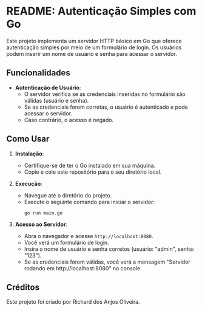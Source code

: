 # README: Autenticação Simples com Go

Este projeto implementa um servidor HTTP básico em Go que oferece autenticação simples por meio de um formulário de login. Os usuários podem inserir um nome de usuário e senha para acessar o servidor.

## Funcionalidades

- **Autenticação de Usuário**:
  - O servidor verifica se as credenciais inseridas no formulário são válidas (usuário e senha).
  - Se as credenciais forem corretas, o usuário é autenticado e pode acessar o servidor.
  - Caso contrário, o acesso é negado.

## Como Usar

1. **Instalação**:
   - Certifique-se de ter o Go instalado em sua máquina.
   - Copie e cole este repositório para o seu diretório local.

2. **Execução**:
   - Navegue até o diretório do projeto.
   - Execute o seguinte comando para iniciar o servidor:
     ```
     go run main.go
     ```

3. **Acesso ao Servidor**:
   - Abra o navegador e acesse `http://localhost:8080`.
   - Você verá um formulário de login.
   - Insira o nome de usuário e senha corretos (usuário: "admin", senha: "123").
   - Se as credenciais forem válidas, você verá a mensagem "Servidor rodando em http://localhost:8080" no console.

## Créditos

Este projeto foi criado por Richard dos Anjos Oliveira.
